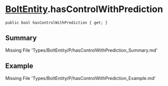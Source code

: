 # [BoltEntity](Types/BoltEntity.md).hasControlWithPrediction
`public bool hasControlWithPrediction { get; }`
## Summary
Missing File 'Types/BoltEntity/P/hasControlWithPrediction_Summary.md'
## Example
Missing File 'Types/BoltEntity/P/hasControlWithPrediction_Example.md'
